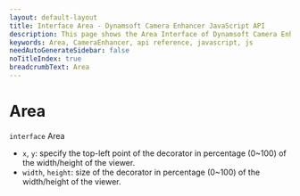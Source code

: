 ```yaml
---
layout: default-layout
title: Interface Area - Dynamsoft Camera Enhancer JavaScript API
description: This page shows the Area Interface of Dynamsoft Camera Enhancer JavaScript SDK.
keywords: Area, CameraEnhancer, api reference, javascript, js
needAutoGenerateSidebar: false
noTitleIndex: true
breadcrumbText: Area
---
```


# Area

`interface` Area

* `x`,  `y`: specify the top-left point of the decorator in percentage (0~100) of the width/height of the viewer.
* `width`,  `height`: size of the decorator in percentage (0~100) of the width/height of the viewer.
